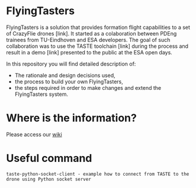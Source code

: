 # FlyingTasters

FlyingTasters is a solution that provides formation flight capabilities to a set of CrazyFlie drones [link]. It started as a colaboration between PDEng trainees from TU-Eindhoven and ESA developers. The goal of such collaboration was to use the TASTE toolchain [link] during the process and result in a demo [link] presented to the public at the ESA open days.

In this repository you will find detailed description of:

* The rationale and design decisions used,
* the process to build your own FlyingTasters,
* the steps required in order to make changes and extend the FlyingTasters system.

# Where is the information?

Please access our [wiki](https://github.com/FlyingTasters2017/FlyingTasters/wiki)

# Useful command

```taste-python-socket-client - example how to connect from TASTE to the drone using Python socket server```
